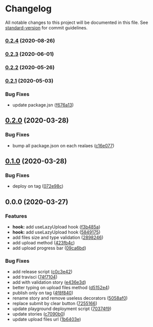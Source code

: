 # Changelog

All notable changes to this project will be documented in this file. See [standard-version](https://github.com/conventional-changelog/standard-version) for commit guidelines.

### [0.2.4](https://github.com/arnaud-zg/lazy-upload/compare/v0.2.3...v0.2.4) (2020-08-26)

### [0.2.3](https://github.com/arnaud-zg/lazy-upload/compare/v0.2.2...v0.2.3) (2020-06-01)

### [0.2.2](https://github.com/arnaud-zg/lazy-upload/compare/v0.2.1...v0.2.2) (2020-05-26)

### [0.2.1](https://github.com/arnaud-zg/lazy-upload/compare/v0.2.0...v0.2.1) (2020-05-03)


### Bug Fixes

* update package.jsn ([f676a13](https://github.com/arnaud-zg/lazy-upload/commit/f676a134fbd395ff41e1719f370c49e767ef16f6))

## [0.2.0](https://github.com/arnaud-zg/lazy-upload/compare/v0.1.0...v0.2.0) (2020-03-28)


### Bug Fixes

* bump all package.json on each realaes ([c16e077](https://github.com/arnaud-zg/lazy-upload/commit/c16e07746c6ce7a39a37ad6d39135ea0ca154b92))

## [0.1.0](https://github.com/arnaud-zg/lazy-upload/compare/v0.0.0...v0.1.0) (2020-03-28)


### Bug Fixes

* deploy on tag ([072e98c](https://github.com/arnaud-zg/lazy-upload/commit/072e98c6d0c9d82b7ec44d0ea3f08203f480a00a))

## 0.0.0 (2020-03-27)


### Features

* **hook:** add useLazyUpload hook ([f3b485a](https://github.com/arnaud-zg/lazy-upload/commit/f3b485a14778292a827d2e0d5fc818cd3b43f788))
* **hook:** add useLazyUpload hook ([5849175](https://github.com/arnaud-zg/lazy-upload/commit/58491757373838479da56bf4124b6429c075bbaa))
* add files size and type validation ([2898246](https://github.com/arnaud-zg/lazy-upload/commit/2898246326815e371cb4dbbd799e974ba3564d62))
* add upload method ([423fb4c](https://github.com/arnaud-zg/lazy-upload/commit/423fb4cee050041438c835ab9348c0ddc00932cd))
* add upload progress bar ([09ca6bd](https://github.com/arnaud-zg/lazy-upload/commit/09ca6bd1be910785e7621a39393dc8b594e5539d))


### Bug Fixes

* add release script ([c0c3e42](https://github.com/arnaud-zg/lazy-upload/commit/c0c3e42778641befa6a4dbf94c1859d35d97b064))
* add travisci ([74f7104](https://github.com/arnaud-zg/lazy-upload/commit/74f7104613b196f393138e52ee5fede0005c93e4))
* add with validation story ([e436e3d](https://github.com/arnaud-zg/lazy-upload/commit/e436e3dc3f1306438152cf143a8d2fbbb2ad1512))
* better typing on upload files method ([d5152e4](https://github.com/arnaud-zg/lazy-upload/commit/d5152e4850962ac883452a685c3e507670813308))
* publish only on tag ([4f8f840](https://github.com/arnaud-zg/lazy-upload/commit/4f8f8405afce92a9d52bbf2f5ac081d627c07f25))
* rename story and remove useless decorators ([5058af0](https://github.com/arnaud-zg/lazy-upload/commit/5058af076e816fc1a545ebf6d101686ad7634342))
* replace submit by clear button ([7255166](https://github.com/arnaud-zg/lazy-upload/commit/7255166f340890fdc5d509cbc211d2e53e3e97cb))
* update playground deployment script ([70374f9](https://github.com/arnaud-zg/lazy-upload/commit/70374f9b7648481c3ec476441c139c64b9357ee3))
* update stories ([c7090b0](https://github.com/arnaud-zg/lazy-upload/commit/c7090b00072a92699ad0d7c00d3a4d83dc396207))
* update upload files url ([1b6403e](https://github.com/arnaud-zg/lazy-upload/commit/1b6403e7b6561d74e349ac7928d9f0787e8c93ff))

